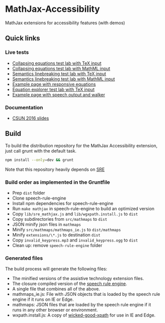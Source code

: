 # MathJax-Accessibility

MathJax extensions for accessibility features (with demos)

## Quick links

### Live tests

* [Collapsing equations test lab with TeX input](https://mathjax.github.io/MathJax-RespEq/Semantics-Lab/TeX.html)
* [Collapsing equations test lab with MathML input](https://mathjax.github.io/MathJax-RespEq/Semantics-Lab/MathML.html)
* [Semantics linebreaking test lab with TeX input](https://mathjax.github.io/MathJax-RespEq/Semantics-Lab/TeX-linebreaking.html)
* [Semantics linebreaking test lab with MathML input](https://mathjax.github.io/MathJax-RespEq/Semantics-Lab/MathML-linebreaking.html)
* [Example page with responsive equations](https://mathjax.github.io/MathJax-RespEq/examples/Struik.html)
* [Equation explorer test lab with TeX input](https://mathjax.github.io/MathJax-RespEq/Semantics-Lab/walker)
* [Example page with speech output and walker](https://mathjax.github.io/MathJax-RespEq/examples/Struik-speech.html)

### Documentation

* [CSUN 2016 slides](https://mathjax.github.io/MathJax-RespEq/slides/csun16-talk.pdf)


## Build

To build the distribution repository for the MathJax Accessibility extension, just call grunt with the default task.

```bash
npm install --only=dev && grunt
```

Note that this repository heavily depends on [SRE](https://github.com/zorkow/speech-rule-engine)


### Build order as implemented in the Gruntfile

* Prep `dist` folder
* Clone speech-rule-engine
* Install npm dependencies for speech-rule-engine
* Run `make mathjax` in speech-rule-engine to build an optimized version
* Copy `lib/sre_mathjax.js` and `lib/wgxpath.install.js` to `dist`
* Copy subdirectories from `src/mathmaps` to `dist`
* JSON minify json files in `mathmaps`
* Minify `src/mathmaps/mathmaps_ie.js` to `dist/mathmaps`
* Minify `extensions/\*.js` to destination `dist`
* Copy `invalid_keypress.mp3` and `invalid_keypress.ogg` to `dist`
* Clean up: remove `speech-rule-engine` folder

### Generated files

The build process will generate the following files:

* The minified versions of the assistive technology extension files.
* The closure compiled version of the
  [speech rule engine](https://github.com/zorkow/speech-rule-engine).
* A single file that combines all of the above.
* mathmaps_ie.js: File with JSON objects that is loaded by the speech rule
  engine if it runs on IE or Edge.
* mathmaps: JSON files that are loaded by the speech rule engine if it runs in
  any other browser or environment.
* wxpath.install.js: A copy of
  [wicked-good-xpath](https://github.com/google/wicked-good-xpath) for use in IE
  and Edge.
